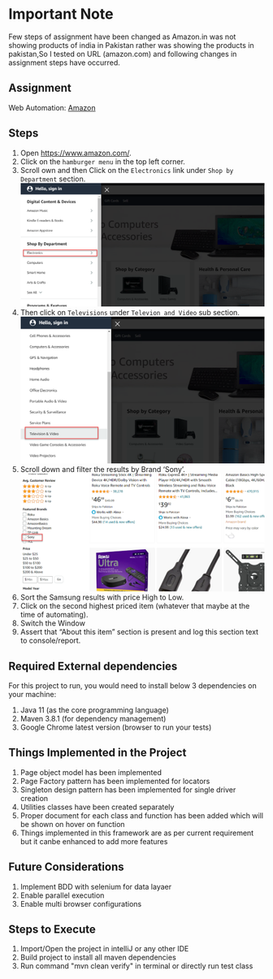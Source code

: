 # Important Note
Few steps of assignment have been changed as Amazon.in was not showing
products of india in Pakistan rather was showing the products in pakistan,So I tested on URL (amazon.com) and following changes in assignment steps have occurred.
## Assignment
Web Automation: [Amazon](https://www.amazon.com/)
## Steps

1. Open <https://www.amazon.com/>.
2. Click on the `hamburger menu` in the top left corner.
3. Scroll own and then Click on the `Electronics` link under `Shop by Department` section.
![img.png](docs/img.png)
4. Then click on `Televisions` under `Televion and Video` sub section.
![img_1.png](docs/img_1.png)
5. Scroll down and filter the results by Brand ‘Sony’.
 ![img_2.png](docs/img_2.png)
6. Sort the Samsung results with price High to Low.
7. Click on the second highest priced item (whatever that maybe at the time of automating).
8. Switch the Window
9. Assert that  “About this item” section is present and log this section text to console/report.

## Required External dependencies
For this project to run, you would need to install below 3 dependencies on your machine:

1. Java 11 (as the core programming language)
2. Maven 3.8.1 (for dependency management)
3. Google Chrome latest version (browser to run your tests)

## Things Implemented in the Project

1. Page object model has been implemented
2. Page Factory pattern has been implemented for locators
3. Singleton design pattern has been implemented for single driver creation
4. Utilities classes have been created separately
5. Proper document for each class and function has been added which will be shown on hover on function
6. Things implemented in this framework are as per current requirement but it canbe enhanced to add more features

## Future Considerations

1. Implement BDD with selenium for data layaer
2. Enable parallel execution
3. Enable multi browser configurations

## Steps to Execute

1. Import/Open the project in intelliJ or any other IDE
2. Build project to install all maven dependencies
3. Run command "mvn clean verify" in terminal or directly run test class

